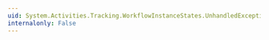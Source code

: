 ```yaml
---
uid: System.Activities.Tracking.WorkflowInstanceStates.UnhandledException
internalonly: False
---
```

